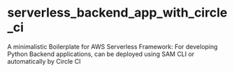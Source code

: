 # serverless_backend_app_with_circle_ci
 A minimalistic Boilerplate for AWS Serverless Framework: For developing Python Backend applications, can be deployed using SAM CLI or automatically by Circle CI
